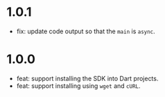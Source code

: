 # 1.0.1

- fix: update code output so that the `main` is `async`.

# 1.0.0

- feat: support installing the SDK into Dart projects.
- feat: support installing using `wget` and `cURL`.